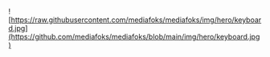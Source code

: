 ![https://raw.githubusercontent.com/mediafoks/mediafoks/img/hero/keyboard.jpg](https://github.com/mediafoks/mediafoks/blob/main/img/hero/keyboard.jpg)

<!--
**mediafoks/mediafoks** is a ✨ _special_ ✨ repository because its `README.md` (this file) appears on your GitHub profile.

Here are some ideas to get you started:

- 🔭 I’m currently working on ...
- 🌱 I’m currently learning ...
- 👯 I’m looking to collaborate on ...
- 🤔 I’m looking for help with ...
- 💬 Ask me about ...
- 📫 How to reach me: ...
- 😄 Pronouns: ...
- ⚡ Fun fact: ...
-->
